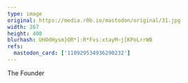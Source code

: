 ```yaml
---
type: image
original: https://media.r0b.io/mastodon/original/31.jpg
width: 267
height: 400
blurhash: UHOdHysm}OR*]:R*Fvs:xtayM~j[KPoLrrWB
refs:
  mastodon_card: ['110929534936290232']
---
```


The Founder
